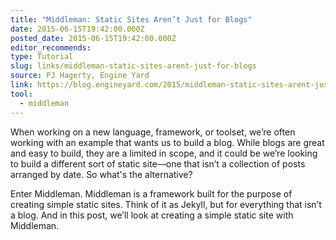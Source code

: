 ```yaml
---
title: "Middleman: Static Sites Aren’t Just for Blogs"
date: 2015-06-15T19:42:00.000Z
posted_date: 2015-06-15T19:42:00.000Z
editor_recommends:
type: Tutorial
slug: links/middleman-static-sites-arent-just-for-blogs
source: PJ Hagerty, Engine Yard
link: https://blog.engineyard.com/2015/middleman-static-sites-arent-just-for-blogs
tool:
  - middleman
---
```

When working on a new language, framework, or toolset, we’re often working with an example that wants us to build a blog. While blogs are great and easy to build, they are a limited in scope, and it could be we’re looking to build a different sort of static site—one that isn’t a collection of posts arranged by date. So what's the alternative?

Enter Middleman. Middleman is a framework built for the purpose of creating simple static sites. Think of it as Jekyll, but for everything that isn’t a blog. And in this post, we’ll look at creating a simple static site with Middleman.
